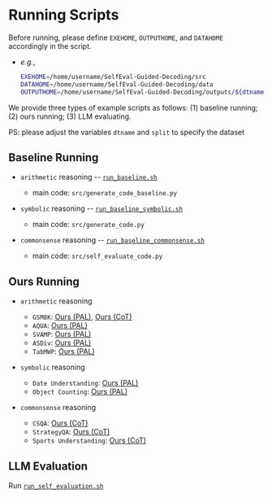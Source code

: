 # Running Scripts

Before running, please define `EXEHOME`, `OUTPUTHOME`, and `DATAHOME` accordingly in the script.
- _e.g._,
    ```sh
    EXEHOME=/home/username/SelfEval-Guided-Decoding/src
    DATAHOME=/home/username/SelfEval-Guided-Decoding/data
    OUTPUTHOME=/home/username/SelfEval-Guided-Decoding/outputs/${dtname}/${split}_outputs
    ```

We provide three types of example scripts as follows: (1) baseline running; (2) ours running; (3) LLM evaluating.

PS: please adjust the variables `dtname` and `split` to specify the dataset

## Baseline Running

- `arithmetic` reasoning -- [`run_baseline.sh`](run_baseline.sh)
    * main code: `src/generate_code_baseline.py`

- `symbolic` reasoning -- [`run_baseline_symbolic.sh`](run_baseline_symbolic.sh)
    * main code: `src/generate_code.py`

- `commonsense` reasoning -- [`run_baseline_commonsense.sh`](run_baseline_commonsense.sh)
    * main code: `src/self_evaluate_code.py`

## Ours Running

- `arithmetic` reasoning
    * `GSM8K`: [Ours (PAL)](run_generation_gsm8k.sh), [Ours (CoT)](run_generation_gsm8k_cot.sh)
    * `AQUA`: [Ours (PAL)](run_generation_aqua.sh)
    * `SVAMP`: [Ours (PAL)](run_generation_svamp.sh)
    * `ASDiv`: [Ours (PAL)](run_generation_asdiv.sh)
    * `TabMWP`: [Ours (PAL)](run_generation_tabmwp.sh)

- `symbolic` reasoning
    * `Date Understanding`: [Ours (PAL)](run_generation_date.sh)
    * `Object Counting`: [Ours (PAL)](run_generation_object_counting.sh)

- `commonsense` reasoning
    * `CSQA`: [Ours (CoT)](run_generation_csqa.sh)
    * `StrategyQA`: [Ours (CoT)](run_generation_strategyqa.sh)
    * `Sports Understanding`: [Ours (CoT)](run_generation_sports.sh)

## LLM Evaluation

Run [`run_self_evaluation.sh`](run_self_evaluation.sh)


